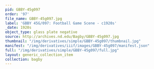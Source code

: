 ```yaml
---
pid: GBBY-45g097
order: '97'
file_name: GBBY-45g097.jpg
label: 'GBBY 45G/097: Football Game Scene - c1920s'
_date: 1920s
object_type: glass plate negative
source: http://archives.nd.edu/Bagby/GBBY-45g097.jpg
thumbnail: "/img/derivatives/simple/GBBY-45g097/thumbnail.jpg"
manifest: "/img/derivatives/iiif/images/GBBY-45g097/manifest.json"
full: "/img/derivatives/simple/GBBY-45g097/full.jpg"
layout: generic_collection_item
collection: bagby
---
```

